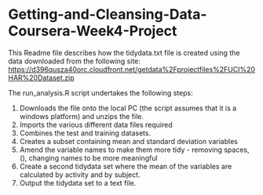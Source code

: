 # Getting-and-Cleansing-Data-Coursera-Week4-Project
This Readme file describes how the tidydata.txt file is created using the data downloaded from the following site:
https://d396qusza40orc.cloudfront.net/getdata%2Fprojectfiles%2FUCI%20HAR%20Dataset.zip

The run_analysis.R script undertakes the following steps:
1. Downloads the file onto the local PC (the script assumes that it is a windows platform) and unzips the file.
2. Imports the various different data files required
3. Combines the test and training datasets.
4. Creates a subset containing mean and standard deviation variables
5. Amend the variable names to make them more tidy - removing spaces, (), changing names to be more meaningful
6. Create a second tidydata set where the mean of the variables are calculated by activity and by subject.
7. Output the tidydata set to a text file.

